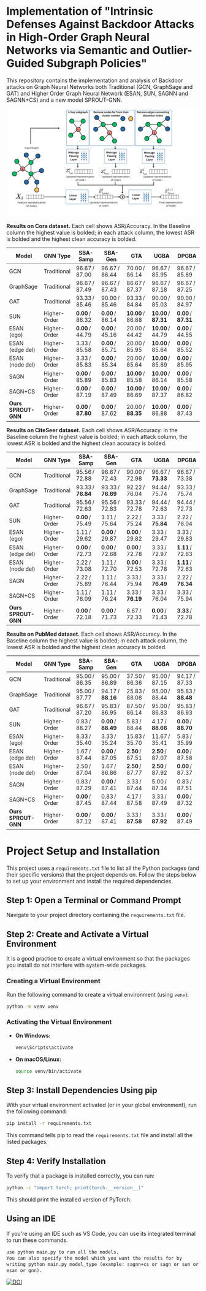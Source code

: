 # Implementation of "Intrinsic Defenses Against Backdoor Attacks in High-Order Graph Neural Networks via Semantic and Outlier-Guided Subgraph Policies"

This repository contains the implementation and analysis of Backdoor attacks on Graph Neural Networks both Traditional (GCN, GraphSage and GAT) and Higher Order Graph Neural Network (ESAN, SUN, SAGNN and SAGNN+CS) and a new model SPROUT-GNN. 

<p align="center">
  <img src="images/SPROUT.png" width="500">
</p>

**Results on Cora dataset.** Each cell shows ASR/Accuracy. In the Baseline column the highest value is bolded; in each attack column, the lowest ASR is bolded and the highest clean accuracy is bolded.

| Model                | GNN Type     | SBA-Samp       | SBA-Gen        | GTA              | UGBA               | DPGBA              |
|----------------------|--------------|----------------|----------------|------------------|--------------------|--------------------|
| GCN                  | Traditional  | 96.67 / 87.00  | 96.67 / 86.44  | 70.00 / 86.14    | 96.67 / 85.95      | 96.67 / 85.89      |
| GraphSage            | Traditional  | 96.67 / 87.49  | 96.67 / 87.43  | 86.67 / 87.37    | 96.67 / 87.18      | 96.67 / 87.25      |
| GAT                  | Traditional  | 93.33 / 85.46  | 90.00 / 85.46  | 93.33 / 84.84    | 90.00 / 85.03      | 90.00 / 84.97      |
| SUN                  | Higher-Order | **0.00** / 86.32 | **0.00** / 86.14 | **10.00** / 86.88 | **10.00** / **87.31** | **0.00** / **87.31** |
| ESAN (ego)           | Higher-Order | **0.00** / 44.79 | **0.00** / 45.16 | 20.00 / 44.42    | **10.00** / 44.79   | **0.00** / 44.55   |
| ESAN (edge del)      | Higher-Order | 3.33 / 85.58    | **0.00** / 85.71 | 20.00 / 85.95    | **10.00** / 85.64   | **0.00** / 85.52   |
| ESAN (node del)      | Higher-Order | 3.33 / 85.83    | **0.00** / 85.34 | 20.00 / 85.64    | **10.00** / 85.89   | **0.00** / 85.95   |
| SAGN                 | Higher-Order | **0.00** / 85.89 | **0.00** / 85.83 | **10.00** / 85.58 | **10.00** / 86.14   | **0.00** / 85.58   |
| SAGN+CS              | Higher-Order | **0.00** / 87.19 | **0.00** / 87.49 | **10.00** / 86.69 | **10.00** / 87.37   | **0.00** / 86.82   |
| **Ours SPROUT-GNN**  | Higher-Order | **0.00** / **87.80** | **0.00** / 87.62 | 20.00 / **88.35** | **10.00** / 86.88   | **0.00** / 87.43   |


**Results on CiteSeer dataset.** Each cell shows ASR/Accuracy. In the Baseline column the highest value is bolded; in each attack column, the lowest ASR is bolded and the highest clean accuracy is bolded.


| Model                | GNN Type     | SBA-Samp         | SBA-Gen         | GTA              | UGBA               | DPGBA               |
|----------------------|--------------|------------------|-----------------|------------------|--------------------|---------------------|
| GCN                  | Traditional  | 95.56 / 72.88    | 96.67 / 72.43   | 90.00 / 72.98    | 96.67 / **73.33**  | 96.67 / 73.38       |
| GraphSage            | Traditional  | 93.33 / **76.84**| 93.33 / **76.69**| 92.22 / 76.04   | 94.44 / 75.74      | 93.33 / 75.74       |
| GAT                  | Traditional  | 95.56 / 72.63    | 95.56 / 72.83   | 93.33 / 72.78    | 94.44 / 72.63      | 94.44 / 72.73       |
| SUN                  | Higher-Order | **0.00** / 75.49 | 1.11 / 75.64    | 2.22 / 75.24     | 3.33 / **75.84**   | 2.22 / 76.04        |
| ESAN (ego)           | Higher-Order | 1.11 / 29.62     | **0.00** / 29.87| **0.00** / 29.82 | 3.33 / 29.47       | 3.33 / 29.83        |
| ESAN (edge del)      | Higher-Order | **0.00** / 72.73 | **0.00** / 72.68| **0.00** / 72.78 | 3.33 / 72.97       | **1.11** / 72.63    |
| ESAN (node del)      | Higher-Order | 2.22 / 73.08     | 1.11 / 72.70    | **0.00** / 72.53 | 3.33 / 72.78       | **1.11** / 72.63    |
| SAGN                 | Higher-Order | 2.22 / 75.89     | 1.11 / 76.44    | 3.33 / 75.94     | 3.33 / **76.49**   | 2.22 / **76.34**    |
| SAGN+CS              | Higher-Order | 1.11 / 76.09     | 1.11 / 76.24    | 3.33 / **76.19** | 3.33 / 76.04       | 3.33 / 75.94        |
| **Ours SPROUT-GNN**  | Higher-Order | **0.00** / 72.18 | **0.00** / 71.73| 6.67 / 72.33     | **0.00** / 71.43   | **3.33** / 72.78    |


**Results on PubMed dataset.** Each cell shows ASR/Accuracy. In the Baseline column the highest value is bolded; in each attack column, the lowest ASR is bolded and the highest clean accuracy is bolded.


| Model                | GNN Type     | SBA-Samp         | SBA-Gen         | GTA               | UGBA               | DPGBA               |
|----------------------|--------------|------------------|-----------------|-------------------|--------------------|---------------------|
| GCN                  | Traditional  | 95.00 / 86.35    | 95.00 / 86.89   | 37.50 / 86.36     | 95.00 / 87.15      | 94.17 / 87.33       |
| GraphSage            | Traditional  | 95.00 / 87.77    | 94.17 / **88.16**| 25.83 / 88.08    | 95.00 / 88.44      | 95.83 / **88.48**   |
| GAT                  | Traditional  | 96.67 / 87.20    | 95.83 / 86.95   | 87.50 / 86.14     | 95.00 / 86.83      | 95.83 / 86.93       |
| SUN                  | Higher-Order | 0.83 / 88.27     | **0.00** / **88.49**| 5.83 / 88.44  | 4.17 / **88.66**   | **0.00** / **88.70** |
| ESAN (ego)           | Higher-Order | 8.33 / 35.40     | 3.33 / 35.24    | 15.83 / 35.70     | 11.67 / 35.41      | 5.83 / 35.99        |
| ESAN (edge del)      | Higher-Order | 1.67 / 87.44     | **0.00** / 87.05| **2.50** / 87.51  | **2.50** / 87.07   | **0.00** / 87.58    |
| ESAN (node del)      | Higher-Order | 2.50 / 87.04     | 1.67 / 86.86    | **2.50** / 87.77  | **2.50** / 87.92   | **0.00** / 87.37    |
| SAGN                 | Higher-Order | 0.83 / 87.29     | **0.00** / 87.41| 3.33 / 87.44      | 5.00 / 87.34       | 0.83 / 87.51        |
| SAGN+CS              | Higher-Order | **0.00** / 87.45 | 0.83 / 87.44    | 4.17 / 87.58      | 3.33 / 87.49       | **0.00** / 87.32    |
| **Ours SPROUT-GNN**  | Higher-Order | **0.00** / 87.12 | **0.00** / 87.41| 3.33 / **87.58**  | 3.33 / **87.92**   | **0.00** / 87.49    |



# Project Setup and Installation

This project uses a `requirements.txt` file to list all the Python packages (and their specific versions) that the project depends on. Follow the steps below to set up your environment and install the required dependencies.

## Step 1: Open a Terminal or Command Prompt

Navigate to your project directory containing the `requirements.txt` file.

## Step 2: Create and Activate a Virtual Environment

It is a good practice to create a virtual environment so that the packages you install do not interfere with system-wide packages.

### Creating a Virtual Environment

Run the following command to create a virtual environment (using `venv`):

```bash
python -m venv venv
```

### Activating the Virtual Environment

- **On Windows:**

  ```bash
  venv\Scripts\activate
  ```

- **On macOS/Linux:**

  ```bash
  source venv/bin/activate
  ```

## Step 3: Install Dependencies Using pip

With your virtual environment activated (or in your global environment), run the following command:

```bash
pip install -r requirements.txt
```

This command tells pip to read the `requirements.txt` file and install all the listed packages.

## Step 4: Verify Installation

To verify that a package is installed correctly, you can run:

```bash
python -c "import torch; print(torch.__version__)"
```

This should print the installed version of PyTorch.

## Using an IDE

If you're using an IDE such as VS Code, you can use its integrated terminal to run these commands.

```
use python main.py to run all the models.
You can also specify the model which you want the results for by writing python main.py model_type (example: sagnn+cs or sagn or sun or esan or gnn).

```
[![DOI](https://zenodo.org/badge/DOI/10.5281/zenodo.17095064.svg)](https://doi.org/10.5281/zenodo.17095064)
